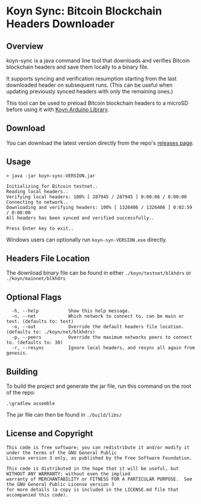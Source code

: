 # Koyn Sync: Bitcoin Blockchain Headers Downloader

## Overview

koyn-sync is a java command line tool that downloads and verifies Bitcoin blockchain headers and save them locally to a binary file.

It supports syncing and verification resumption starting from the last downloaded header on subsequent runs. (This can be useful when updating previously synced headers with only the remaining ones.)

This tool can be used to preload Bitcoin blockchain headers to a microSD before using it with [Koyn Arduino Library](https://github.com/elkrem/koyn).

## Download

You can download the latest version directly from the repo's [releases page](https://github.com/elkrem/koyn-sync/releases).

## Usage

```
> java -jar koyn-sync-VERSION.jar

Initializing for Bitcoin testnet..
Reading local headers..
Verifying local headers: 100% [ 287945 / 287945 ] 0:00:06 / 0:00:00
Connecting to network..
Downloading and verifying headers: 100% [ 1326406 / 1326406 ] 0:02:59 / 0:00:00
All headers has been synced and verified successfully..

Press Enter key to exit..

```

Windows users can optionally run `koyn-syn-VERSION.exe` directly.

## Headers File Location

The download binary file can be found in either `./koyn/testnet/blkhdrs` or `./koyn/mainnet/blkhdrs`

## Optional Flags

```
  -h, --help           Show this help message.
  -n, --net            Which network to connect to, can be main or test. (defaults to: test)
  -o, --out            Override the default headers file location.(defaults to: ./koyn/net/blkhdrs)
  -p, --peers          Override the maximum networks peers to connect to. (defaults to: 30)
  -r, --resync         Ignore local headers, and resync all again from genesis.
```

## Building

To build the project and generate the jar file, run this command on the root of the repo:

```
.\gradlew assemble
```

The jar file can then be found in `./build/libs/`

## License and Copyright ##

```
This code is free software; you can redistribute it and/or modify it under the terms of the GNU General Public
License version 3 only, as published by the Free Software Foundation.

This code is distributed in the hope that it will be useful, but WITHOUT ANY WARRANTY; without even the implied
warranty of MERCHANTABILITY or FITNESS FOR A PARTICULAR PURPOSE.  See the GNU General Public License version 3
for more details (a copy is included in the LICENSE.md file that accompanied this code).
```

